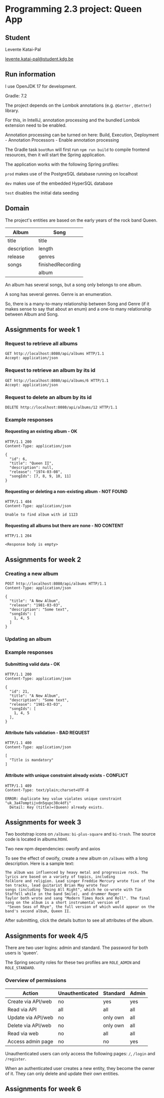 # Programming 2.3 project: Queen App

## Student
Levente Katai-Pal

levente.katai-pal@student.kdg.be

## Run information

I use OpenJDK 17 for development.

Gradle: 7.2

The project depends on the Lombok annotations (e.g. `@Getter` , `@Setter`) library.

For this, in IntelliJ, annotation processing and the bundled Lombok extension need to be enabled.

Annotation processing can be turned on here: 
Build, Execution, Deployment - Annotation Processors - Enable annotation processing

The Gradle task `bootRun` will first run `npm run build` to compile frontend resources, then it will start the Spring 
application.
    
The application works with the following Spring profiles:

`prod` makes use of the PostgreSQL database running on localhost

`dev` makes use of the embedded HyperSQL database

`test` disables the initial data seeding

## Domain
The project's entities are based on the early years of the rock band Queen.

| Album        | Song             |
|--------------|-------------------|
| title        | title             |
| description  | length            |
| release      | genres            |
| songs        | finishedRecording |
|              | album             |

An album has several songs, but a song only belongs to one album. 

A song has several genres. Genre is an enumeration.

So, there is a many-to-many relationship between Song and Genre (if it makes sense to say that about an enum) and a
one-to many relationship between Album and Song.

## Assignments for week 1

### Request to retrieve all albums
```http request
GET http://localhost:8080/api/albums HTTP/1.1
Accept: application/json
```

### Request to retrieve an album by its id
```http request
GET http://localhost:8080/api/albums/6 HTTP/1.1
Accept: application/json
```

### Request to delete an album by its id
```http request
DELETE http://localhost:8080/api/albums/12 HTTP/1.1
```

### Example responses

#### Requesting an existing album - OK
```http request
HTTP/1.1 200 
Content-Type: application/json

{
  "id": 6,
  "title": "Queen II",
  "description": null,
  "release": "1974-03-08",
  "songIds": [7, 8, 9, 10, 11]
}
```

#### Requesting or deleting a non-existing album - NOT FOUND
```http request
HTTP/1.1 404 
Content-Type: application/json

Unable to find album with id 1123
```

#### Requesting all albums but there are none - NO CONTENT
```http request
HTTP/1.1 204 

<Response body is empty>
```
## Assignments for week 2
### Creating a new album
```http request
POST http://localhost:8080/api/albums HTTP/1.1
Content-Type: application/json

{
  "title": "A New Album",
  "release": "1981-03-03",
  "description": "Some text",
  "songIds": [
    1, 4, 5 
  ]
}
```

### Updating an album

### Example responses
#### Submitting valid data - OK

```http request
HTTP/1.1 200 
Content-Type: application/json

{
  "id": 21,
  "title": "A New Album",
  "description": "Some text",
  "release": "1981-03-03",
  "songIds": [
    1, 4, 5
  ],
}
```

#### Attribute fails validation - BAD REQUEST
```http request
HTTP/1.1 400 
Content-Type: application/json

[
  "Title is mandatory"
]
```

#### Attribute with unique constraint already exists - CONFLICT
```http request
HTTP/1.1 409 
Content-Type: text/plain;charset=UTF-8

ERROR: duplicate key value violates unique constraint "uk_3a47omptijvdn5qupc38c4dfi"
  Detail: Key (title)=(Queen) already exists.
```

## Assignments for week 3
Two bootstrap icons on `/albums`: `bi-plus-square` and `bi-trash`. The source code is located in albums.html. 

Two new npm dependencies: owoify and axios


To see the effect of owoify, create a new album on `/albums` with a long description. Here is a sample text:

```
The album was influenced by heavy metal and progressive rock. The lyrics are based on a variety of topics, including 
folklore and religion. Lead singer Freddie Mercury wrote five of the ten tracks, lead guitarist Brian May wrote four 
songs (including "Doing All Right", which he co-wrote with Tim Staffell while in the band Smile), and drummer Roger
Taylor both wrote and sang "Modern Times Rock and Roll". The final song on the album is a short instrumental version of
 "Seven Seas of Rhye", the full version of which would appear on the band's second album, Queen II.
```

After submitting, click the details button to see all attributes of the album.

## Assignments for week 4/5

There are two user logins: admin and standard. The password for both users is 'queen'.

The Spring security roles for these two profiles are `ROLE_ADMIN` and `ROLE_STANDARD`.

### Overview of permissions

| Action             | Unauthenticated | Standard | Admin |
|--------------------|-----------------|----------| ----- |
| Create via API/web | no              | yes      | yes   |
| Read via API       | all             | all      | all   |
| Update via API/web | no              | only own | all   |
| Delete via API/web | no              | only own | all   |
| Read via web       | no              | all      | all   |
| Access admin page  | no              | no       | yes   |

Unauthenticated users can only access the following pages: `/`, `/login` and `/register`.

When an authenticated user creates a new entity, they become the owner of it. They can only delete and update
their own entities. 

## Assignments for week 6
